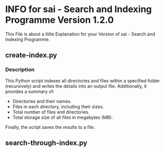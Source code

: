 # INFO for sai - Search and Indexing Programme Version 1.2.0

This File is about a little Explanation for your Version of sai - Search and Indexing Programme.

## create-index.py

### Description
This Python script indexes all directories and files within a specified folder (recursively) and writes the details into an output file. Additionally, it provides a summary of:

- Directories and their names.
- Files in each directory, including their sizes.
- Total number of files and directories.
- Total storage size of all files in megabytes (MB).

Finally, the script saves the results to a file.

## search-through-index.py
